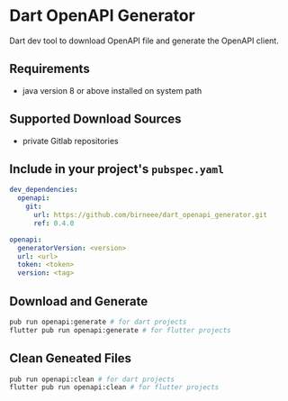 # Dart OpenAPI Generator

Dart dev tool to download OpenAPI file and generate the OpenAPI client.

## Requirements
- java version 8 or above installed on system path

## Supported Download Sources
- private Gitlab repositories

## Include in your project's `pubspec.yaml`

```yaml
dev_dependencies:
  openapi:
    git:
      url: https://github.com/birneee/dart_openapi_generator.git
      ref: 0.4.0

openapi:
  generatorVersion: <version>
  url: <url>
  token: <token>
  version: <tag>
```

## Download and Generate
```bash
pub run openapi:generate # for dart projects
flutter pub run openapi:generate # for flutter projects
```

## Clean Geneated Files
```bash
pub run openapi:clean # for dart projects
flutter pub run openapi:clean # for flutter projects
```